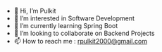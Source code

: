 - 👋 Hi, I’m Pulkit
- 👀 I’m interested in Software Development
- 🌱 I’m currently learning Spring Boot
- 💞️ I’m looking to collaborate on Backend Projects
- 📫 How to reach me : rpulkit2000@gmail.com

<!---
ItsPulkit/ItsPulkit is a ✨ special ✨ repository because its `README.md` (this file) appears on your GitHub profile.
You can click the Preview link to take a look at your changes.
--->

